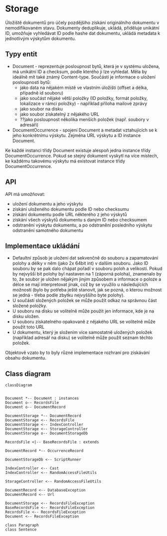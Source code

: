 # Storage
Úložiště dokumentů pro účely pozdějšího získání originálního dokumentu v nemodifikovaném stavu. Dokumenty deduplikuje, ukládá, přiděluje unikátní
ID, umožňuje vyhledávat ID podle hashe dat dokumentu, ukládá metadata k jednotlivým výskytům dokumentu. 

## Typy entit
* Document - reprezentuje posloupnost bytů, která je v systému uložena, má unikátní ID a checksum, podle kterého ji lze vyhledat. Měla by ideálně mít také známý Content-type. Součástí je informace o uložení posloupnosti bytů:
  * jako data na nějakém místě ve vlastním úložišti (offset a délka, případně id souboru)
  * jako součást nějaké větší položky (ID položky, formát položky, lokalizace v rámci položky) - například příloha mailové zprávy
  * jako soubor na disku
  * jako soubor získatelný z nějakého URL
  * ??jako posloupnost několika menších položek (např. soubory v adresáři)
* DocumentOccurrence - spojení Document a metadat vztahujících se k jeho konkrétnímu výskytu. Zejména URL výskytu a ID instance Document. 

Ke každé instanci třídy Document existuje alespoň jedna instance třídy DocumentOccurrence. Pokud se stejný dokument vyskytl na více místech, ke každému takovému výskytu má existovat instance třídy DocumentOccurrence.

## API
API má umožňovat:
* uložení dokumentu a jeho výskytu
* získání uloženého dokumentu podle ID nebo checksumu
* získání dokumentu podle URL některého z jeho výskytů
* získání všech výskytů dokumentu s daným ID nebo checksumem
* odstranění výskytu dokumentu, a po odstranění posledního výskytu odstranění samotného dokumentu

## Implementace ukládání
* Defaultní způsob je uložení dat sekvenčně do souboru a zapamatování polohy a délky v něm (jako 2x 64bit int) v dalším souboru. Jako ID souboru by se pak dalo chápat pořadí v souboru poloh a velikostí. Pokud by nejvyšší bit polohy byl nastaven na 1 (záporná poloha), znamenalo by to, že soubor je uložen nějakým jiným způsobem a informace o poloze a délce se mají interpretovat jinak, což by se využilo u následujících možností (bylo by potřeba ještě stanovit, jak se pozná, o kterou možnost se jedná - třeba podle zbytku nejvyššího byte polohy).
* U součástí složených položek se může použít odkaz na správnou část složené položky.
* U souboru na disku se volitelně může použít jen informace, kde je na disku uložen.
* U souboru získatelného opakovaně z nějakého URL se volitelně může použít toto URL
* U dokumentu, který je složením více samostatně uložených položek (například adresář na disku) se volitelně může použít seznam těchto položek.

Objektově vzato by to byly různé implementace rozhraní pro získávání obsahu dokumentu.

## Class diagram

```mermaid
classDiagram


Document *-- Document : instances
Document o-- RecordsFile
Document o-- DocumentRecord

DocumentStorage *-- DocumentRecord
DocumentStorage <-- RecordsFile
DocumentStorage <-- IndexController
DocumentStorage <-- StorageController
DocumentStorage o-- DocumentStorageDb

RecordsFile <|-- BaseRecordsFile : extends

DocumentRecord *-- OccurrenceRecord

DocumentStorageDb <-- ScriptRunner

IndexController <-- Cast
IndexController <-- RandomAccessFileUtils

StorageController <-- RandomAccessFileUtils

DocumentRecord <-- DatabaseException
DocumentRecord <-- Url

DocumentStorage <-- RecordsFileException
BaseRecordsFile <-- RecordsFileException
RecordsFile <-- RecordsFileException
Document <-- RecordsFileException

class Paragraph
class Sentence

```
